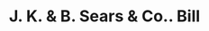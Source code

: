 ---
doi: 10.7916/D8GM9K8M
date_other: '1900'
date_other_textual: '1900'
form: printed ephemera
genre:
- Invoices
name:
- J. K. & B. Sears & Co.
object_in_context_url: https://biggert.cul.columbia.edu/items/view/ave_biggert_00490
subject_hierarchical_geographic:
- Middleboro, Massachusetts, United States
subject_name:
- J. K. & B. Sears & Co.
title: J. K. & B. Sears & Co.. Bill
sort_title: J. K. & B. Sears & Co.. Bill
call_number: ave_biggert_00490
coordinates:
- 41.88944444444444,-70.89416666666668
pid: ave_biggert_00490
identifiers: ave_biggert_00490
permalink: /biggert/ave_biggert_00490/
layout: iiif-image-page
---